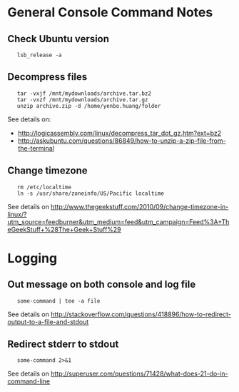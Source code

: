 # General Console Command Notes

## Check Ubuntu version

```
   lsb_release -a
```

## Decompress files

```
   tar -vxjf /mnt/mydownloads/archive.tar.bz2
   tar -vxzf /mnt/mydownloads/archive.tar.gz
   unzip archive.zip -d /home/yenbo.huang/folder
```

See details on:
* <http://logicassembly.com/linux/decompress_tar_dot_gz.htm?ext=bz2>
* <http://askubuntu.com/questions/86849/how-to-unzip-a-zip-file-from-the-terminal>

## Change timezone

```
   rm /etc/localtime
   ln -s /usr/share/zoneinfo/US/Pacific localtime
```

See details on <http://www.thegeekstuff.com/2010/09/change-timezone-in-linux/?utm_source=feedburner&utm_medium=feed&utm_campaign=Feed%3A+TheGeekStuff+%28The+Geek+Stuff%29>

# Logging

## Out message on both console and log file

```
   some-command | tee -a file
```

See details on <http://stackoverflow.com/questions/418896/how-to-redirect-output-to-a-file-and-stdout>

## Redirect stderr to stdout

```
   some-command 2>&1
```

See details on <http://superuser.com/questions/71428/what-does-21-do-in-command-line>
